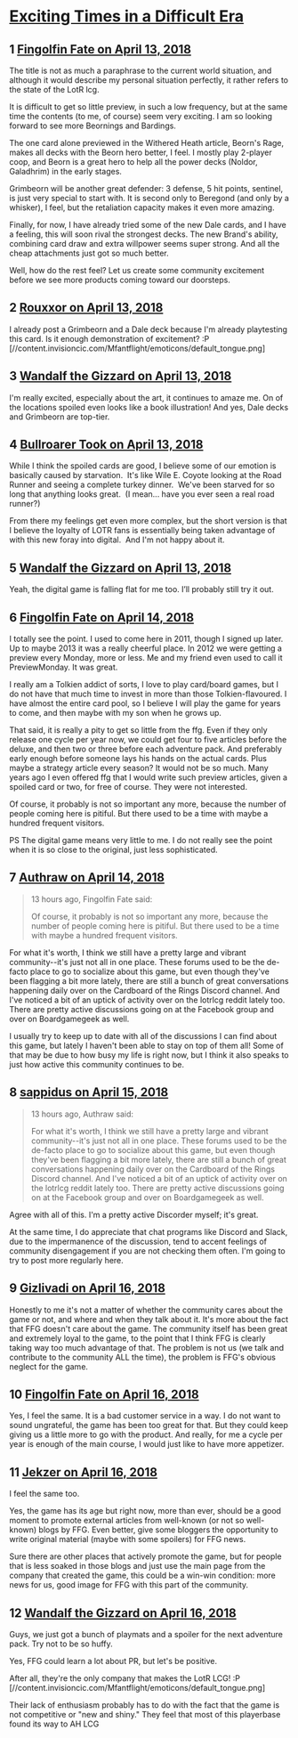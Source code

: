 # [Exciting Times in a Difficult Era](https://community.fantasyflightgames.com/topic/273507-exciting-times-in-a-difficult-era/)

## 1 [Fingolfin Fate on April 13, 2018](https://community.fantasyflightgames.com/topic/273507-exciting-times-in-a-difficult-era/?do=findComment&comment=3283413)

The title is not as much a paraphrase to the current world situation, and although it would describe my personal situation perfectly, it rather refers to the state of the LotR lcg.

It is difficult to get so little preview, in such a low frequency, but at the same time the contents (to me, of course) seem very exciting. I am so looking forward to see more Beornings and Bardings.

The one card alone previewed in the Withered Heath article, Beorn's Rage, makes all decks with the Beorn hero better, I feel. I mostly play 2-player coop, and Beorn is a great hero to help all the power decks (Noldor, Galadhrim) in the early stages.

Grimbeorn will be another great defender: 3 defense, 5 hit points, sentinel, is just very special to start with. It is second only to Beregond (and only by a whisker), I feel, but the retaliation capacity makes it even more amazing.

Finally, for now, I have already tried some of the new Dale cards, and I have a feeling, this will soon rival the strongest decks. The new Brand's ability, combining card draw and extra willpower seems super strong. And all the cheap attachments just got so much better.

Well, how do the rest feel? Let us create some community excitement before we see more products coming toward our doorsteps.

## 2 [Rouxxor on April 13, 2018](https://community.fantasyflightgames.com/topic/273507-exciting-times-in-a-difficult-era/?do=findComment&comment=3283454)

I already post a Grimbeorn and a Dale deck because I'm already playtesting this card. Is it enough demonstration of excitement? :P [//content.invisioncic.com/Mfantflight/emoticons/default_tongue.png]

## 3 [Wandalf the Gizzard on April 13, 2018](https://community.fantasyflightgames.com/topic/273507-exciting-times-in-a-difficult-era/?do=findComment&comment=3283514)

I'm really excited, especially about the art, it continues to amaze me. On of the locations spoiled even looks like a book illustration! And yes, Dale decks and Grimbeorn are top-tier.

## 4 [Bullroarer Took on April 13, 2018](https://community.fantasyflightgames.com/topic/273507-exciting-times-in-a-difficult-era/?do=findComment&comment=3284325)

While I think the spoiled cards are good, I believe some of our emotion is basically caused by starvation.  It's like Wile E. Coyote looking at the Road Runner and seeing a complete turkey dinner.  We've been starved for so long that anything looks great.  (I mean... have you ever seen a real road runner?)

From there my feelings get even more complex, but the short version is that I believe the loyalty of LOTR fans is essentially being taken advantage of with this new foray into digital.  And I'm not happy about it.

## 5 [Wandalf the Gizzard on April 13, 2018](https://community.fantasyflightgames.com/topic/273507-exciting-times-in-a-difficult-era/?do=findComment&comment=3284411)

Yeah, the digital game is falling flat for me too. I’ll probably still try it out.

## 6 [Fingolfin Fate on April 14, 2018](https://community.fantasyflightgames.com/topic/273507-exciting-times-in-a-difficult-era/?do=findComment&comment=3284836)

I totally see the point. I used to come here in 2011, though I signed up later. Up to maybe 2013 it was a really cheerful place. In 2012 we were getting a preview every Monday, more or less. Me and my friend even used to call it PreviewMonday. It was great.

I really am a Tolkien addict of sorts, I love to play card/board games, but I do not have that much time to invest in more than those Tolkien-flavoured. I have almost the entire card pool, so I believe I will play the game for years to come, and then maybe with my son when he grows up.

That said, it is really a pity to get so little from the ffg. Even if they only release one cycle per year now, we could get four to five articles before the deluxe, and then two or three before each adventure pack. And preferably early enough before someone lays his hands on the actual cards. Plus maybe a strategy article every season? It would not be so much. Many years ago I even offered ffg that I would write such preview articles, given a spoiled card or two, for free of course. They were not interested.

Of course, it probably is not so important any more, because the number of people coming here is pitiful. But there used to be a time with maybe a hundred frequent visitors.

PS The digital game means very little to me. I do not really see the point when it is so close to the original, just less sophisticated.

## 7 [Authraw on April 14, 2018](https://community.fantasyflightgames.com/topic/273507-exciting-times-in-a-difficult-era/?do=findComment&comment=3285384)

> 13 hours ago, Fingolfin Fate said:
> 
> Of course, it probably is not so important any more, because the number of people coming here is pitiful. But there used to be a time with maybe a hundred frequent visitors.

For what it's worth, I think we still have a pretty large and vibrant community--it's just not all in one place. These forums used to be the de-facto place to go to socialize about this game, but even though they've been flagging a bit more lately, there are still a bunch of great conversations happening daily over on the Cardboard of the Rings Discord channel. And I've noticed a bit of an uptick of activity over on the lotrlcg reddit lately too. There are pretty active discussions going on at the Facebook group and over on Boardgamegeek as well.

I usually try to keep up to date with all of the discussions I can find about this game, but lately I haven't been able to stay on top of them all! Some of that may be due to how busy my life is right now, but I think it also speaks to just how active this community continues to be.

## 8 [sappidus on April 15, 2018](https://community.fantasyflightgames.com/topic/273507-exciting-times-in-a-difficult-era/?do=findComment&comment=3285731)

> 13 hours ago, Authraw said:
> 
> For what it's worth, I think we still have a pretty large and vibrant community--it's just not all in one place. These forums used to be the de-facto place to go to socialize about this game, but even though they've been flagging a bit more lately, there are still a bunch of great conversations happening daily over on the Cardboard of the Rings Discord channel. And I've noticed a bit of an uptick of activity over on the lotrlcg reddit lately too. There are pretty active discussions going on at the Facebook group and over on Boardgamegeek as well.

Agree with all of this. I'm a pretty active Discorder myself; it's great.

At the same time, I do appreciate that chat programs like Discord and Slack, due to the impermanence of the discussion, tend to accent feelings of community disengagement if you are not checking them often. I'm going to try to post more regularly here.

## 9 [Gizlivadi on April 16, 2018](https://community.fantasyflightgames.com/topic/273507-exciting-times-in-a-difficult-era/?do=findComment&comment=3286226)

Honestly to me it's not a matter of whether the community cares about the game or not, and where and when they talk about it. It's more about the fact that FFG doesn't care about the game. The community itself has been great and extremely loyal to the game, to the point that I think FFG is clearly taking way too much advantage of that. The problem is not us (we talk and contribute to the community ALL the time), the problem is FFG's obvious neglect for the game.

## 10 [Fingolfin Fate on April 16, 2018](https://community.fantasyflightgames.com/topic/273507-exciting-times-in-a-difficult-era/?do=findComment&comment=3286480)

Yes, I feel the same. It is a bad customer service in a way. I do not want to sound ungrateful, the game has been too great for that. But they could keep giving us a little more to go with the product. And really, for me a cycle per year is enough of the main course, I would just like to have more appetizer.

## 11 [Jekzer on April 16, 2018](https://community.fantasyflightgames.com/topic/273507-exciting-times-in-a-difficult-era/?do=findComment&comment=3286553)

I feel the same too.

Yes, the game has its age but right now, more than ever, should be a good moment to promote external articles from well-known (or not so well-known) blogs by FFG. Even better, give some bloggers the opportunity to write original material (maybe with some spoilers) for FFG news.

Sure there are other places that actively promote the game, but for people that is less soaked in those blogs and just use the main page from the company that created the game, this could be a win-win condition: more news for us, good image for FFG with this part of the community.

## 12 [Wandalf the Gizzard on April 16, 2018](https://community.fantasyflightgames.com/topic/273507-exciting-times-in-a-difficult-era/?do=findComment&comment=3286626)

Guys, we just got a bunch of playmats and a spoiler for the next adventure pack. Try not to be so huffy.

Yes, FFG could learn a lot about PR, but let's be positive.

After all, they're the only company that makes the LotR LCG! :P [//content.invisioncic.com/Mfantflight/emoticons/default_tongue.png]

Their lack of enthusiasm probably has to do with the fact that the game is not competitive or "new and shiny." They feel that most of this playerbase found its way to AH LCG

